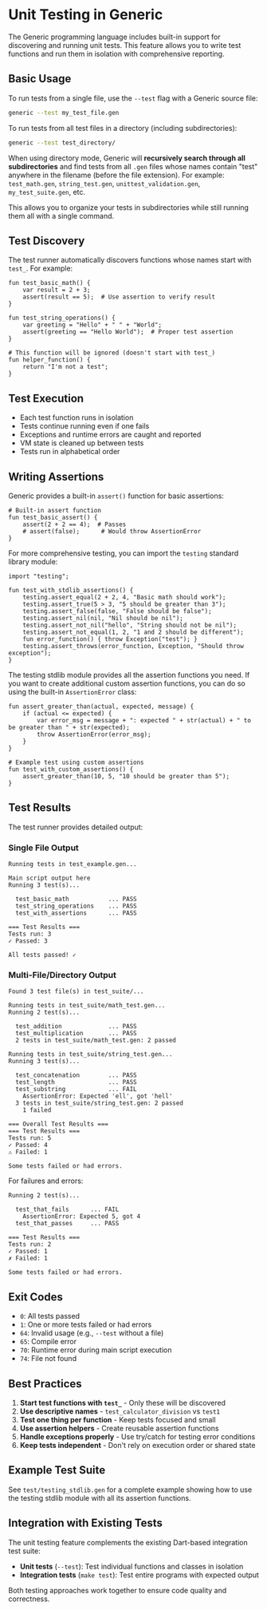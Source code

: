# Unit Testing in Generic

The Generic programming language includes built-in support for discovering and running unit tests. This feature allows you to write test functions and run them in isolation with comprehensive reporting.

## Basic Usage

To run tests from a single file, use the `--test` flag with a Generic source file:

```bash
generic --test my_test_file.gen
```

To run tests from all test files in a directory (including subdirectories):

```bash
generic --test test_directory/
```

When using directory mode, Generic will **recursively search through all subdirectories** and find tests from all `.gen` files whose names contain "test" anywhere in the filename (before the file extension). For example: `test_math.gen`, `string_test.gen`, `unittest_validation.gen`, `my_test_suite.gen`, etc.

This allows you to organize your tests in subdirectories while still running them all with a single command.

## Test Discovery

The test runner automatically discovers functions whose names start with `test_`. For example:

```generic
fun test_basic_math() {
    var result = 2 + 3;
    assert(result == 5);  # Use assertion to verify result
}

fun test_string_operations() {
    var greeting = "Hello" + " " + "World";
    assert(greeting == "Hello World");  # Proper test assertion
}

# This function will be ignored (doesn't start with test_)
fun helper_function() {
    return "I'm not a test";
}
```

## Test Execution

- Each test function runs in isolation
- Tests continue running even if one fails
- Exceptions and runtime errors are caught and reported
- VM state is cleaned up between tests
- Tests run in alphabetical order

## Writing Assertions

Generic provides a built-in `assert()` function for basic assertions:

```generic
# Built-in assert function
fun test_basic_assert() {
    assert(2 + 2 == 4);  # Passes
    # assert(false);      # Would throw AssertionError
}
```

For more comprehensive testing, you can import the `testing` standard library module:

```generic
import "testing";

fun test_with_stdlib_assertions() {
    testing.assert_equal(2 + 2, 4, "Basic math should work");
    testing.assert_true(5 > 3, "5 should be greater than 3");
    testing.assert_false(false, "False should be false");
    testing.assert_nil(nil, "Nil should be nil");
    testing.assert_not_nil("hello", "String should not be nil");
    testing.assert_not_equal(1, 2, "1 and 2 should be different");
    fun error_function() { throw Exception("test"); }
    testing.assert_throws(error_function, Exception, "Should throw exception");
}
```

The testing stdlib module provides all the assertion functions you need. If you want to create additional custom assertion functions, you can do so using the built-in `AssertionError` class:

```generic
fun assert_greater_than(actual, expected, message) {
    if (actual <= expected) {
        var error_msg = message + ": expected " + str(actual) + " to be greater than " + str(expected);
        throw AssertionError(error_msg);
    }
}

# Example test using custom assertions
fun test_with_custom_assertions() {
    assert_greater_than(10, 5, "10 should be greater than 5");
}
```

## Test Results

The test runner provides detailed output:

### Single File Output
```
Running tests in test_example.gen...

Main script output here
Running 3 test(s)...

  test_basic_math           ... PASS
  test_string_operations    ... PASS
  test_with_assertions      ... PASS

=== Test Results ===
Tests run: 3
✓ Passed: 3

All tests passed! ✓
```

### Multi-File/Directory Output
```
Found 3 test file(s) in test_suite/...

Running tests in test_suite/math_test.gen...
Running 2 test(s)...

  test_addition             ... PASS
  test_multiplication       ... PASS
  2 tests in test_suite/math_test.gen: 2 passed

Running tests in test_suite/string_test.gen...
Running 3 test(s)...

  test_concatenation        ... PASS
  test_length               ... PASS
  test_substring            ... FAIL
    AssertionError: Expected 'ell', got 'hell'
  3 tests in test_suite/string_test.gen: 2 passed
    1 failed

=== Overall Test Results ===
=== Test Results ===
Tests run: 5
✓ Passed: 4
⚠ Failed: 1

Some tests failed or had errors.
```

For failures and errors:

```
Running 2 test(s)...

  test_that_fails      ... FAIL
    AssertionError: Expected 5, got 4
  test_that_passes     ... PASS

=== Test Results ===
Tests run: 2
✓ Passed: 1
✗ Failed: 1

Some tests failed or had errors.
```

## Exit Codes

- `0`: All tests passed
- `1`: One or more tests failed or had errors
- `64`: Invalid usage (e.g., `--test` without a file)
- `65`: Compile error
- `70`: Runtime error during main script execution
- `74`: File not found

## Best Practices

1. **Start test functions with `test_`** - Only these will be discovered
2. **Use descriptive names** - `test_calculator_division` vs `test1`
3. **Test one thing per function** - Keep tests focused and small
4. **Use assertion helpers** - Create reusable assertion functions
5. **Handle exceptions properly** - Use try/catch for testing error conditions
6. **Keep tests independent** - Don't rely on execution order or shared state

## Example Test Suite

See `test/testing_stdlib.gen` for a complete example showing how to use the testing stdlib module with all its assertion functions.

## Integration with Existing Tests

The unit testing feature complements the existing Dart-based integration test suite:

- **Unit tests** (`--test`): Test individual functions and classes in isolation
- **Integration tests** (`make test`): Test entire programs with expected output

Both testing approaches work together to ensure code quality and correctness.
